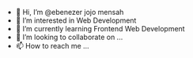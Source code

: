 - 👋 Hi, I’m @ebenezer jojo mensah
- 👀 I’m interested in Web Development
- 🌱 I’m currently learning Frontend Web Development
- 💞️ I’m looking to collaborate on ...
- 📫 How to reach me ...

<!---
ebenezermensah/ebenezermensah is a ✨ special ✨ repository because its `README.md` (this file) appears on your GitHub profile.
You can click the Preview link to take a look at your changes.
--->
